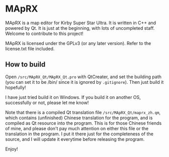# MApRX
MApRX is a map editor for Kirby Super Star Ultra. It is written in C++ and powered by Qt. It is just at the beginning, with lots of uncompleted staff. Welcome to contribute to this project!

MApRX is licensed under the GPLv3 (or any later version). Refer to the license.txt file included.

## How to build
Open `/src/MApRX_Qt/MApRX_Qt.pro` with QtCreater, and set the building path (you can set it to be /bin/ since it is ignored by `.gitignore`). Then just build it hopefully!

I have just tried build it on Windows. If you build it on another OS, successfully or not, please let me know!

Note that there is a compiled Qt translation file `/src/MApRX_Qt/maprx_zh.qm`, which contains (unfinished) Chinese translation for the program, and is compiled as Qt resource into the program. This is for those Chinese friends of mine, and please don't pay much attention on either this file or the translation in the program. I put it there just for the completeness of the source, and I will update it everytime before releasing the program.

Enjoy!
